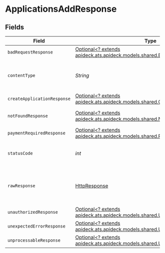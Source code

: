 # ApplicationsAddResponse


## Fields

| Field                                                                                                                               | Type                                                                                                                                | Required                                                                                                                            | Description                                                                                                                         |
| ----------------------------------------------------------------------------------------------------------------------------------- | ----------------------------------------------------------------------------------------------------------------------------------- | ----------------------------------------------------------------------------------------------------------------------------------- | ----------------------------------------------------------------------------------------------------------------------------------- |
| `badRequestResponse`                                                                                                                | [Optional<? extends apideck.ats.apideck.models.shared.BadRequestResponse>](../../models/shared/BadRequestResponse.md)               | :heavy_minus_sign:                                                                                                                  | Bad Request                                                                                                                         |
| `contentType`                                                                                                                       | *String*                                                                                                                            | :heavy_check_mark:                                                                                                                  | HTTP response content type for this operation                                                                                       |
| `createApplicationResponse`                                                                                                         | [Optional<? extends apideck.ats.apideck.models.shared.CreateApplicationResponse>](../../models/shared/CreateApplicationResponse.md) | :heavy_minus_sign:                                                                                                                  | Applications                                                                                                                        |
| `notFoundResponse`                                                                                                                  | [Optional<? extends apideck.ats.apideck.models.shared.NotFoundResponse>](../../models/shared/NotFoundResponse.md)                   | :heavy_minus_sign:                                                                                                                  | The specified resource was not found                                                                                                |
| `paymentRequiredResponse`                                                                                                           | [Optional<? extends apideck.ats.apideck.models.shared.PaymentRequiredResponse>](../../models/shared/PaymentRequiredResponse.md)     | :heavy_minus_sign:                                                                                                                  | Payment Required                                                                                                                    |
| `statusCode`                                                                                                                        | *int*                                                                                                                               | :heavy_check_mark:                                                                                                                  | HTTP response status code for this operation                                                                                        |
| `rawResponse`                                                                                                                       | [HttpResponse<InputStream>](https://docs.oracle.com/en/java/javase/11/docs/api/java.net.http/java/net/http/HttpResponse.html)       | :heavy_check_mark:                                                                                                                  | Raw HTTP response; suitable for custom response parsing                                                                             |
| `unauthorizedResponse`                                                                                                              | [Optional<? extends apideck.ats.apideck.models.shared.UnauthorizedResponse>](../../models/shared/UnauthorizedResponse.md)           | :heavy_minus_sign:                                                                                                                  | Unauthorized                                                                                                                        |
| `unexpectedErrorResponse`                                                                                                           | [Optional<? extends apideck.ats.apideck.models.shared.UnexpectedErrorResponse>](../../models/shared/UnexpectedErrorResponse.md)     | :heavy_minus_sign:                                                                                                                  | Unexpected error                                                                                                                    |
| `unprocessableResponse`                                                                                                             | [Optional<? extends apideck.ats.apideck.models.shared.UnprocessableResponse>](../../models/shared/UnprocessableResponse.md)         | :heavy_minus_sign:                                                                                                                  | Unprocessable                                                                                                                       |